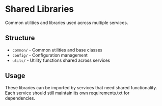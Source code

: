# Shared Libraries

Common utilities and libraries used across multiple services.

## Structure

- `common/` - Common utilities and base classes
- `config/` - Configuration management
- `utils/` - Utility functions shared across services

## Usage

These libraries can be imported by services that need shared functionality.
Each service should still maintain its own requirements.txt for dependencies.
